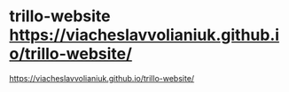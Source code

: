 # trillo-website https://viacheslavvolianiuk.github.io/trillo-website/
https://viacheslavvolianiuk.github.io/trillo-website/
